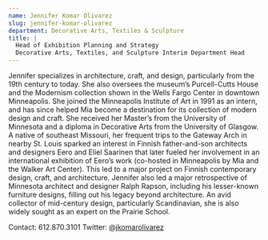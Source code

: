 ```yaml
---
name: Jennifer Komar Olivarez
slug: jennifer-komar-olivarez
department: Decorative Arts, Textiles & Sculpture
title: |
  Head of Exhibition Planning and Strategy
  Decorative Arts, Textiles, and Sculpture Interim Department Head
---
```


Jennifer specializes in architecture, craft, and design, particularly from the 19th century to today. She also oversees the museum’s Purcell-Cutts House and the Modernism collection shown in the Wells Fargo Center in downtown Minneapolis. She joined the Minneapolis Institute of Art in 1991 as an intern, and has since helped Mia become a destination for its collection of modern design and craft. She received her Master’s from the University of Minnesota and a diploma in Decorative Arts from the University of Glasgow. A native of southeast Missouri, her frequent trips to the Gateway Arch in nearby St. Louis sparked an interest in Finnish father-and-son architects and designers Eero and Eliel Saarinen that later fueled her involvement in an international exhibition of Eero’s work (co-hosted in Minneapolis by Mia and the Walker Art Center). This led to a major project on Finnish contemporary design, craft, and architecture. Jennifer also led a major retrospective of Minnesota architect and designer Ralph Rapson, including his lesser-known furniture designs, filling out his legacy beyond architecture. An avid collector of mid-century design, particularly Scandinavian, she is also widely sought as an expert on the Prairie School.

Contact: 612.870.3101
Twitter: [@jkomarolivarez](http://twitter.com/jkomarolivarez)

